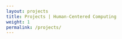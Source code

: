 ```yaml
---
layout: projects
title: Projects | Human-Centered Computing
weight: 1
permalink: /projects/
---
```




